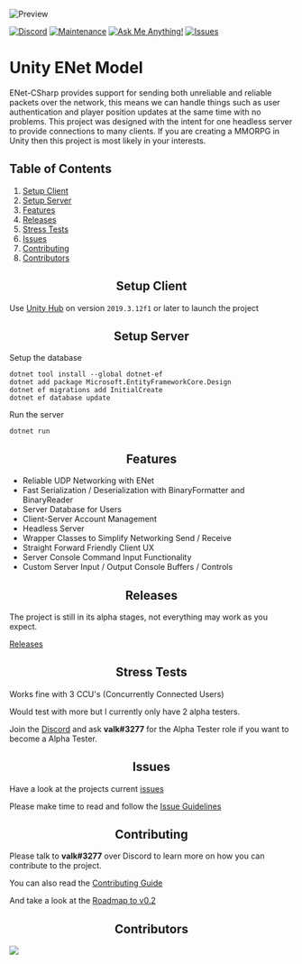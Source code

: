 ![Preview](https://i.gyazo.com/acf5808f64dbf0971198c6b01ec0433c.png)

[![Discord][discord]][discord-url]
[![Maintenance](https://img.shields.io/badge/Maintained%3F-yes-green.svg)][discord-url]
[![Ask Me Anything!](https://img.shields.io/badge/Ask%20me-anything-1abc9c.svg)][discord-url]
[![Issues](https://img.shields.io/github/issues/valkyrienyanko/Unity-ENet-Model)](https://github.com/valkyrienyanko/Unity-ENet-Model/issues)

<h1>Unity ENet Model</h1>
ENet-CSharp provides support for sending both unreliable and reliable packets over the network, this means we can handle things such as user authentication and player position updates at the same time with no problems. This project was designed with the intent for one headless server to provide connections to many clients. If you are creating a MMORPG in Unity then this project is most likely in your interests.

## Table of Contents
1. [Setup Client](#setup-client)
2. [Setup Server](#setup-server)
3. [Features](#features)
4. [Releases](#releases)
5. [Stress Tests](#stress-tests)
6. [Issues](#issues)
7. [Contributing](#contributing)
8. [Contributors](#contributors)

<h2 align="center">Setup Client</h2>

Use [Unity Hub](https://unity3d.com/get-unity/download) on version `2019.3.12f1` or later to launch the project

<h2 align="center">Setup Server</h2>

Setup the database
```
dotnet tool install --global dotnet-ef
dotnet add package Microsoft.EntityFrameworkCore.Design
dotnet ef migrations add InitialCreate
dotnet ef database update
```
Run the server
```
dotnet run
```

<h2 align="center">Features</h2>

- Reliable UDP Networking with ENet
- Fast Serialization / Deserialization with BinaryFormatter and BinaryReader
- Server Database for Users
- Client-Server Account Management
- Headless Server
- Wrapper Classes to Simplify Networking Send / Receive
- Straight Forward Friendly Client UX
- Server Console Command Input Functionality
- Custom Server Input / Output Console Buffers / Controls

<h2 align="center">Releases</h2>

The project is still in its alpha stages, not everything may work as you expect. 

[Releases](https://github.com/valkyrienyanko/Unity-ENet-Model/releases)

<h2 align="center">Stress Tests</h2>

Works fine with 3 CCU's (Concurrently Connected Users)

Would test with more but I currently only have 2 alpha testers.

Join the [Discord](https://discord.gg/thMupbv) and ask **valk#3277** for the Alpha Tester role if you want to become a Alpha Tester.

<h2 align="center">Issues</h2>

Have a look at the projects current [issues](https://github.com/valkyrienyanko/Unity-ENet-Model/issues)

Please make time to read and follow the [Issue Guidelines](https://github.com/valkyrienyanko/Unity-ENet-Model/issues/1)

<h2 align="center">Contributing</h2>

Please talk to **valk#3277** over Discord to learn more on how you can contribute to the project.

You can also read the [Contributing Guide](https://github.com/valkyrienyanko/Unity-ENet-Model/blob/master/.github/CONTRIBUTING.md)

And take a look at the [Roadmap to v0.2](https://github.com/valkyrienyanko/Unity-ENet-Model/issues/12)

<h2 align="center">Contributors</h2>

<a href="https://github.com/valkyrienyanko/Unity-ENet-Model/graphs/contributors">
  <img src="https://contributors-img.web.app/image?repo=valkyrienyanko/Unity-ENet-Model" />
</a>

[discord]: https://img.shields.io/discord/453710350454620160.svg
[discord-url]: https://discord.gg/thMupbv
